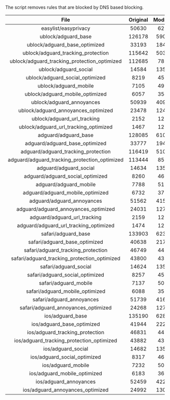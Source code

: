 The script removes rules that are blocked by DNS based blocking.


| File | Original | Modified |
|:----:|:-----:|:-----:|
| easylist/easyprivacy | 50630 | 6278 |
| ublock/adguard_base | 126178 | 59062 |
| ublock/adguard_base_optimized | 33193 | 18426 |
| ublock/adguard_tracking_protection | 115642 | 50331 |
| ublock/adguard_tracking_protection_optimized | 112685 | 7881 |
| ublock/adguard_social | 14584 | 13519 |
| ublock/adguard_social_optimized | 8219 | 4560 |
| ublock/adguard_mobile | 7105 | 4974 |
| ublock/adguard_mobile_optimized | 6057 | 3547 |
| ublock/adguard_annoyances | 50939 | 40960 |
| ublock/adguard_annoyances_optimized | 23478 | 12400 |
| ublock/adguard_url_tracking | 2152 | 1283 |
| ublock/adguard_url_tracking_optimized | 1467 | 1280 |
| adguard/adguard_base | 128085 | 61037 |
| adguard/adguard_base_optimized | 33777 | 19437 |
| adguard/adguard_tracking_protection | 116419 | 51051 |
| adguard/adguard_tracking_protection_optimized | 113444 | 8588 |
| adguard/adguard_social | 14634 | 13576 |
| adguard/adguard_social_optimized | 8260 | 4603 |
| adguard/adguard_mobile | 7788 | 5152 |
| adguard/adguard_mobile_optimized | 6732 | 3718 |
| adguard/adguard_annoyances | 51562 | 41519 |
| adguard/adguard_annoyances_optimized | 24031 | 12703 |
| adguard/adguard_url_tracking | 2159 | 1290 |
| adguard/adguard_url_tracking_optimized | 1474 | 1287 |
| safari/adguard_base | 133903 | 62318 |
| safari/adguard_base_optimized | 40638 | 21701 |
| safari/adguard_tracking_protection | 46749 | 4472 |
| safari/adguard_tracking_protection_optimized | 43800 | 4329 |
| safari/adguard_social | 14624 | 13560 |
| safari/adguard_social_optimized | 8257 | 4590 |
| safari/adguard_mobile | 7137 | 5011 |
| safari/adguard_mobile_optimized | 6088 | 3578 |
| safari/adguard_annoyances | 51739 | 41621 |
| safari/adguard_annoyances_optimized | 24268 | 12782 |
| ios/adguard_base | 135190 | 62823 |
| ios/adguard_base_optimized | 41944 | 22205 |
| ios/adguard_tracking_protection | 46831 | 4479 |
| ios/adguard_tracking_protection_optimized | 43882 | 4336 |
| ios/adguard_social | 14682 | 13592 |
| ios/adguard_social_optimized | 8317 | 4604 |
| ios/adguard_mobile | 7232 | 5054 |
| ios/adguard_mobile_optimized | 6183 | 3618 |
| ios/adguard_annoyances | 52459 | 42234 |
| ios/adguard_annoyances_optimized | 24992 | 13084 |